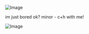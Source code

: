 ![Image](https://github.com/user-attachments/assets/40020734-64e9-41a7-99b8-3ab7f0982645) 



im just bored ok?
minor - c+h with me!

![Image](https://github.com/user-attachments/assets/65ebf057-8cca-48e3-8274-8b32621ac01b)
